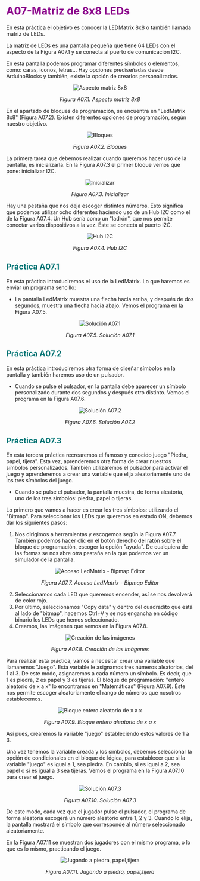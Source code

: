 # <FONT COLOR=#8B008B>A07-Matriz de 8x8 LEDs</font>
En esta práctica el objetivo es conocer la LEDMatrix 8x8 o también llamada matriz de LEDs.

La matriz de LEDs es una pantalla pequeña que tiene 64 LEDs con el aspecto de la Figura A07.1 y se conecta al puerto de comunicación I2C.

En esta pantalla podemos programar diferentes símbolos o elementos, como: caras, iconos, letras... Hay opciones prediseñadas desde ArduinoBlocks y también, existe la opción de crearlos personalizados.

<center>

![Aspecto matriz 8x8](../img/A07/FA07_1.png)

*Figura A07.1. Aspecto matriz 8x8*

</center>

En el apartado de bloques de programación, se encuentra en "LedMatrix 8x8" (Figura A07.2). Existen diferentes opciones de programación, según nuestro objetivo.

<center>

![Bloques](../img/A07/FA07_2.png)

*Figura A07.2. Bloques*

</center>

La primera tarea que debemos realizar cuando queremos hacer uso de la pantalla, es inicializarla. En la Figura A07.3 el primer bloque vemos que pone: inicializar I2C.

<center>

![Inicializar](../img/A07/FA07_3.png)

*Figura A07.3. Inicializar*

</center>

Hay una pestaña que nos deja escoger distintos números. Esto significa que podemos utilizar ocho diferentes haciendo uso de un Hub I2C como el de la Figura A07.4. Un Hub sería como un "ladrón", que nos permite conectar varios dispositivos a la vez. Éste se conecta al puerto I2C.

<center>

![Hub I2C](../img/A07/FA07_4.png)

*Figura A07.4. Hub I2C*

</center>

## <FONT COLOR=#007575>**Práctica A07.1**</font>
En esta práctica introduciremos el uso de la LedMatrix. Lo que haremos es enviar un programa sencillo:

* La pantalla LedMatrix muestra una flecha hacia arriba, y después de dos segundos, muestra una flecha hacia abajo. Vemos el programa en la Figura A07.5.

<center>

![Solución A07.1](../img/A07/FA07_5.png)

*Figura A07.5. Solución A07.1*

</center>

## <FONT COLOR=#007575>**Práctica A07.2**</font>
En esta práctica introduciremos otra forma de diseñar símbolos en la pantalla y también haremos uso de un pulsador.

* Cuando se pulse el pulsador, en la pantalla debe aparecer un símbolo personalizado durante dos segundos y después otro distinto. Vemos el programa en la Figura A07.6.

<center>

![Solución A07.2](../img/A07/FA07_6.png)

*Figura A07.6. Solución A07.2*

</center>

## <FONT COLOR=#007575>**Práctica A07.3**</font>
En esta tercera práctica recrearemos el famoso y conocido juego "Piedra, papel, tijera". Esta vez, aprenderemos otra forma de crear nuestros símbolos personalizados. También utilizaremos el pulsador para activar el juego y aprenderemos a crear una variable que elija aleatoriamente uno de los tres símbolos del juego.

* Cuando se pulse el pulsador, la pantalla muestra, de forma aleatoria, uno de los tres símbolos: piedra, papel o tijeras.

Lo primero que vamos a hacer es crear los tres símbolos: utilizando el "Bitmap". Para seleccionar los LEDs que queremos en estado ON, debemos dar los siguientes pasos:

1. Nos dirigimos a herramientas y escogemos según la Figura A07.7.  También podemos hacer clic en el botón derecho del ratón sobre el bloque de programación, escoger la opción "ayuda". De cualquiera de las formas se nos abre otra pestaña en la que podemos ver un simulador de la pantalla.

<center>

![Acceso LedMatrix - Bipmap Editor](../img/A07/FA07_7.png)

*Figura A07.7. Acceso LedMatrix - Bipmap Editor*

</center>

2. Seleccionamos cada LED que queremos encender, así se nos devolverá de color rojo.
3. Por último, seleccionamos "Copy data" y dentro del cuadradito que está al lado de "bitmap", hacemos Ctrl+V y se nos engancha en código binario los LEDs que hemos seleccionado.
4. Creamos, las imágenes que vemos en la Figura A07.8.

<center>

![Creación de las imágenes](../img/A07/FA07_8.png)

*Figura A07.8. Creación de las imágenes*

</center>

Para realizar esta práctica, vamos a necesitar crear una variable que llamaremos "Juego". Esta variable le asignamos tres números aleatorios, del 1 al 3. De este modo, asignaremos a cada número un símbolo. Es decir, que 1 es piedra, 2 es papel y 3 es tijeras. El bloque de programación: "entero aleatorio de x a x" lo encontramos en "Matemáticas" (Figura A07.9). Éste nos permite escoger aleatoriamente el rango de números que nosotros establecemos.

<center>

![Bloque entero aleatorio de x a x](../img/A07/FA07_9.png)

*Figura A07.9. Bloque entero aleatorio de x a x*

</center>

Así pues, crearemos la variable "juego" estableciendo estos valores de 1 a 3.

Una vez tenemos la variable creada y los símbolos, debemos seleccionar la opción de condicionales en el bloque de lógica, para establecer que si la variable "juego" es igual a 1, sea piedra. En cambio, si es igual a 2, sea papel o si es igual a 3 sea tijeras. Vemos el programa en la Figura A07.10 para crear el juego.

<center>

![Solución A07.3](../img/A07/FA07_10.png)

*Figura A07.10. Solución A07.3*

</center>

De este modo, cada vez que el jugador pulse el pulsador, el programa de forma aleatoria escogerá un número aleatorio entre 1, 2 y 3. Cuando lo elija, la pantalla mostrará el símbolo que corresponde al número seleccionado aleatoriamente.

En la Figura A07.11 se muestran dos jugadores con el mismo programa, o lo que es lo mismo, practicando el juego.

<center>

![Jugando a piedra, papel,tijera](../img/A07/FA07_11.png)

*Figura A07.11. Jugando a piedra, papel,tijera*

</center>
